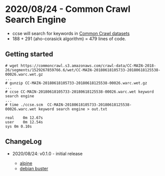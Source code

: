 # 2020/08/24 - Common Crawl Search Engine

- ccse will search for keywords in [Common Crawl datasets](https://commoncrawl.org/)
- 188 + 291 (aho-corasick algorithm) = 479 lines of code.

## Getting started

```
# wget https://commoncrawl.s3.amazonaws.com/crawl-data/CC-MAIN-2018-26/segments/1529267859766.6/wet/CC-MAIN-20180618105733-20180618125538-00026.warc.wet.gz
...
# gunzip CC-MAIN-20180618105733-20180618125538-00026.warc.wet.gz
...
# ccse CC-MAIN-20180618105733-20180618125538-00026.warc.wet keyword search engine
...
# time ./ccse.scm  CC-MAIN-20180618105733-20180618125538-00026.warc.wet keyword search engine > out.txt

real	0m 12.67s
user	0m 12.54s
sys	0m 0.10s
```

## ChangeLog

- 2020/08/24: v0.1.0 - initial release 

  - [alpine](/bin/ccse/alpine/v0.1.0/ccse)
  - [debian buster](/bin/ccse/debian/buster/v0.1.0/ccse)
